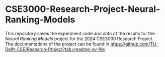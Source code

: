 # CSE3000-Research-Project-Neural-Ranking-Models
This repository saves the experiment code and data of the results 
for the _Neural Ranking Models_ project for the 2024 CSE3000 Research Project.
The documentations of the project can be found in https://github.com/TU-Delft-CSE/Research-Project?tab=readme-ov-file